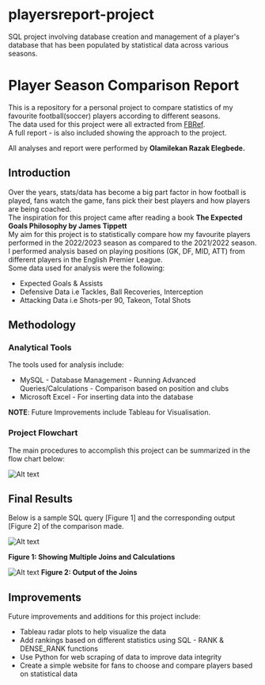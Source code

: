 # playersreport-project
 SQL project involving database creation and management of a player's database that has been populated by statistical data across various seasons.

 # Player Season Comparison Report

 This is a repository for a personal project to compare statistics of my favourite football(soccer) players according to different seasons. <br />
 The data used for this project were all extracted from [FBRef](https://fbref.com/en/). <br />
 A full report - is also included showing the approach to the project. <br />
 
 All analyses and report were performed by **Olamilekan Razak Elegbede.**


 ##  Introduction

 Over the years, stats/data has become a big part factor in how football is played, fans watch the game, fans pick their best players and how players are being coached. <br />
 The inspiration for this project came after reading a book **The Expected Goals Philosophy by James Tippett** <br />
 My aim for this project is to statistically compare how my favourite players performed in the 2022/2023 season as compared to the 2021/2022 season. I performed analysis based on playing positions (GK, DF, MID, ATT) from different players in the English Premier League. <br />
 Some data used for analysis were the following: <br/>
 * Expected Goals & Assists
 * Defensive Data i.e Tackles, Ball Recoveries, Interception
 * Attacking Data i.e Shots-per 90, Takeon, Total Shots <br/>

 ## Methodology
 ### Analytical Tools
 The tools used for analysis include:
 * MySQL - Database Management
         - Running Advanced Queries/Calculations
         - Comparison based on position and clubs
 * Microsoft Excel - For inserting data into the database

**NOTE**: Future Improvements include Tableau for Visualisation.

### Project Flowchart

The main procedures to accomplish this project can be summarized in the flow chart below:

![Alt text](https://github.com/Lekan-E/playersreport-project/blob/main/Images/Flowchart.jpg)

## Final Results

Below is a sample SQL query [Figure 1] and the corresponding output [Figure 2] of the comparison made.

![Alt text](https://github.com/Lekan-E/playersreport-project/blob/main/Images/sql_comparisoncode.jpg)

**Figure 1: Showing Multiple Joins and Calculations**

![Alt text](https://github.com/Lekan-E/playersreport-project/blob/main/Images/comparison_output.jpg)
**Figure 2: Output of the Joins**

## Improvements
Future improvements and additions for this project include:
* Tableau radar plots to help visualize the data
* Add rankings based on different statistics using SQL - RANK & DENSE_RANK functions
* Use Python for web scraping of data to improve data integrity
* Create a simple website for fans to choose and compare players based on statistical data

